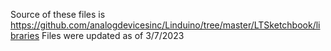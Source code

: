 Source of these files is https://github.com/analogdevicesinc/Linduino/tree/master/LTSketchbook/libraries
Files were updated as of 3/7/2023